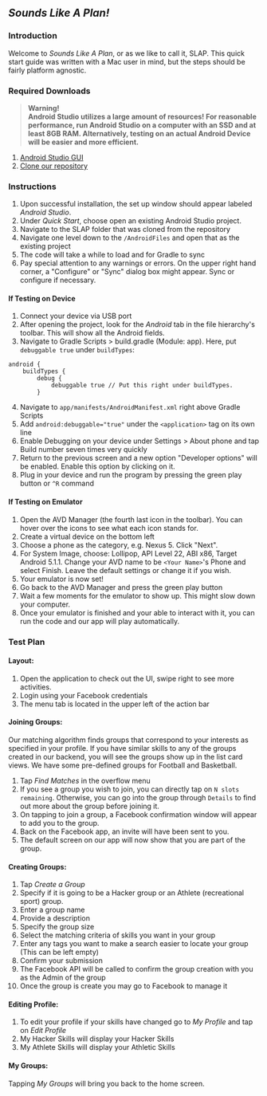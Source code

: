 ## *Sounds Like A Plan!*

### Introduction

Welcome to *Sounds Like A Plan*, or as we like to call it, SLAP. This quick start guide was written with a Mac user in mind, but the steps should be fairly platform agnostic.

### Required Downloads

> **Warning!  
> Android Studio utilizes a large amount of resources! For reasonable performance, run Android Studio on a computer with an SSD and at least 8GB RAM. Alternatively, testing on an actual Android Device will be easier and more efficient.**

1. [Android Studio GUI](https://developer.android.com/sdk/index.html)
2. [Clone our repository](https://github.com/djkim02/SLAP.git)

### Instructions

1. Upon successful installation, the set up window should appear labeled *Android Studio*.
2. Under *Quick Start*, choose open an existing Android Studio project.
3. Navigate to the SLAP folder that was cloned from the repository
4. Navigate one level down to the `/AndroidFiles` and open that as the existing project
5. The code will take a while to load and for Gradle to sync
6. Pay special attention to any warnings or errors. On the upper right hand corner, a "Configure" or "Sync" dialog box might appear. Sync or configure if necessary.

#### If Testing on Device

1. Connect your device via USB port
2. After opening the project, look for the *Android* tab in the file hierarchy's toolbar. This will show all the Android fields.
3. Navigate to Gradle Scripts > build.gradle (Module: app). Here, put `debuggable true` under `buildTypes`:
```
android {
    buildTypes {
        debug {
            debuggable true // Put this right under buildTypes.
        }
```
4. Navigate to `app/manifests/AndroidManifest.xml` right above Gradle Scripts
5. Add `android:debuggable="true"` under the `<application>` tag on its own line
6. Enable Debugging on your device under Settings > About phone and tap Build number seven times very quickly
7. Return to the previous screen and a new option "Developer options" will be enabled. Enable this option by clicking on it.
8. Plug in your device and run the program by pressing the green play button or `^R` command


#### If Testing on Emulator

1. Open the AVD Manager (the fourth last icon in the toolbar). You can hover over the icons to see what each icon stands for.
2. Create a virtual device on the bottom left
3. Choose a phone as the category, e.g. Nexus 5. Click "Next".
4. For System Image, choose: Lollipop, API Level 22, ABI x86, Target Android 5.1.1. Change your AVD name to be `<Your Name>`'s Phone and select Finish. Leave the default settings or change it if you wish.
5. Your emulator is now set!
6. Go back to the AVD Manager and press the green play button
7. Wait a few moments for the emulator to show up. This might slow down your computer.
8. Once your emulator is finished and your able to interact with it, you can run the code and our app will play automatically.

### Test Plan

#### Layout:

1. Open the application to check out the UI, swipe right to see more activities.
2. Login using your Facebook credentials
3. The menu tab is located in the upper left of the action bar

#### Joining Groups:

Our matching algorithm finds groups that correspond to your interests as specified in your profile. If you have similar skills to any of the groups created in our backend, you will see the groups show up in the list card views. We have some pre-defined groups for Football and Basketball.

1. Tap *Find Matches* in the overflow menu
2. If you see a group you wish to join, you can directly tap on `N slots remaining`. Otherwise, you can go into the group through `Details` to find out more about the group before joining it.
3. On tapping to join a group, a Facebook confirmation window will appear to add you to the group.
4. Back on the Facebook app, an invite will have been sent to you.
5. The default screen on our app will now show that you are part of the group.

#### Creating Groups:

1. Tap *Create a Group*
2. Specify if it is going to be a Hacker group or an Athlete (recreational sport) group.
3. Enter a group name
4. Provide a description
5. Specify the group size
6. Select the matching criteria of skills you want in your group
7. Enter any tags you want to make a search easier to locate your group (This can be left empty)
8. Confirm your submission
9. The Facebook API will be called to confirm the group creation with you as the Admin of the group
10. Once the group is create you may go to Facebook to manage it


#### Editing Profile:

1. To edit your profile if your skills have changed go to *My Profile* and tap on *Edit Profile*
2. My Hacker Skills will display your Hacker Skills
3. My Athlete Skills will display your Athletic Skills

#### My Groups:

Tapping *My Groups* will bring you back to the home screen.
